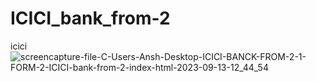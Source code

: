 # ICICI_bank_from-2
 icici
![screencapture-file-C-Users-Ansh-Desktop-ICICI-BANCK-FROM-2-1-FORM-2-ICICI-bank-from-2-index-html-2023-09-13-12_44_54](https://github.com/Ansh-02/ICICI_bank_from-2/assets/144118177/495c8a6c-41d6-404b-b41f-5f8193cd89bc)
